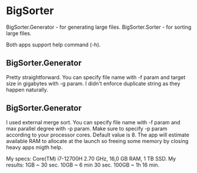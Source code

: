 # BigSorter

BigSorter.Generator - for generating large files.
BigSorter.Sorter - for sorting large files.

Both apps support help command (-h).

## BigSorter.Generator
Pretty straightforward. You can specify file name with -f param and target size in gigabytes with -g param.
I didn't enforce duplicate string as they happen naturally.

## BigSorter.Generator
I used external merge sort. You can specify file name with -f param and max parallel degree with -p param.
Make sure to specify -p param according to your processor cores. Default value is 8.
The app will estimate available RAM to allocate at the launch so freeing some memory by closing heavy apps migth help.

My specs: Core(TM) i7-12700H 2.70 GHz, 16,0 GB RAM, 1 TB SSD.
My results:
1GB ~ 30 sec.
10GB ~ 6 min 30 sec.
100GB ~ 1h 16 min.